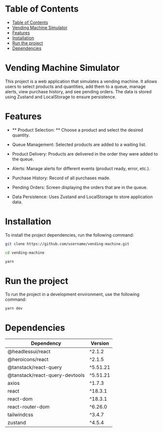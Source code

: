 
# Table of Contents

- [Table of Contents](#table-of-contents)
- [Vending Machine Simulator](#vending-machine-simulator)
- [Features](#features)
- [Installation](#installation)
- [Run the project](#run-the-project)
- [Dependencies](#dependencies)

# Vending Machine Simulator

This project is a web application that simulates a vending machine. It allows users to select products and quantities, add them to a queue, manage alerts, view purchase history, and see pending orders. The data is stored using Zustand and LocalStorage to ensure persistence.


# Features

 - ** Product Selection: ** Choose a product and select the desired quantity.
   
- Queue Management: Selected products are added to a waiting list.
   
-  Product Delivery: Products are delivered in the order they were added
   to the queue.
   
- Alerts: Manage alerts for different events (product ready, error,
   etc.).
   
- Purchase History: Record of all purchases made.
   
- Pending Orders: Screen displaying the orders that are in the queue.
   
- Data Persistence: Uses Zustand and LocalStorage to store application
   data.

# Installation

To install the project dependencies, run the following command:

```bash
git clone https://github.com/username/vending-machine.git
```

```bash
cd vending-machine
```

```bash
yarn 
```
# Run the project

To run the project in a development environment, use the following command:

```bash
yarn dev
```

# Dependencies

| Dependency                         | Version  |
| ---------------------------------- | -------- |
| @headlessui/react                  | ^2.1.2   |
| @heroicons/react                   | ^2.1.5   |
| @tanstack/react-query              | ^5.51.21 |
| @tanstack/react-query-devtools     | ^5.51.21 |
| axios                              | ^1.7.3   |
| react                              | ^18.3.1  |
| react-dom                          | ^18.3.1  |
| react-router-dom                   | ^6.26.0  |
| tailwindcss                        | ^3.4.7   |
| zustand                            | ^4.5.4   |
